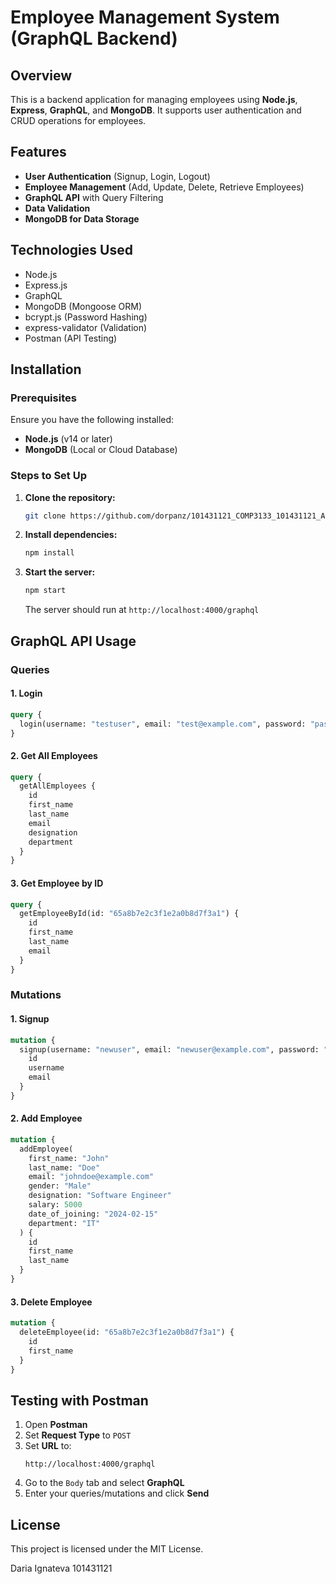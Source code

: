 # Employee Management System (GraphQL Backend)

## Overview

This is a backend application for managing employees using **Node.js**, **Express**, **GraphQL**, and **MongoDB**. It supports user authentication and CRUD operations for employees.

## Features

- **User Authentication** (Signup, Login, Logout)
- **Employee Management** (Add, Update, Delete, Retrieve Employees)
- **GraphQL API** with Query Filtering
- **Data Validation**
- **MongoDB for Data Storage**

## Technologies Used

- Node.js
- Express.js
- GraphQL
- MongoDB (Mongoose ORM)
- bcrypt.js (Password Hashing)
- express-validator (Validation)
- Postman (API Testing)

## Installation

### Prerequisites

Ensure you have the following installed:

- **Node.js** (v14 or later)
- **MongoDB** (Local or Cloud Database)

### Steps to Set Up

1. **Clone the repository:**
   ```sh
   git clone https://github.com/dorpanz/101431121_COMP3133_101431121_Assignment1.git
   ```
2. **Install dependencies:**
   ```sh
   npm install
   ```
3. **Start the server:**
   ```sh
   npm start
   ```
   The server should run at `http://localhost:4000/graphql`

## GraphQL API Usage

### Queries

#### 1. Login

```graphql
query {
  login(username: "testuser", email: "test@example.com", password: "password123")
}
```

#### 2. Get All Employees

```graphql
query {
  getAllEmployees {
    id
    first_name
    last_name
    email
    designation
    department
  }
}
```

#### 3. Get Employee by ID

```graphql
query {
  getEmployeeById(id: "65a8b7e2c3f1e2a0b8d7f3a1") {
    id
    first_name
    last_name
    email
  }
}
```

### Mutations

#### 1. Signup

```graphql
mutation {
  signup(username: "newuser", email: "newuser@example.com", password: "securepass") {
    id
    username
    email
  }
}
```

#### 2. Add Employee

```graphql
mutation {
  addEmployee(
    first_name: "John"
    last_name: "Doe"
    email: "johndoe@example.com"
    gender: "Male"
    designation: "Software Engineer"
    salary: 5000
    date_of_joining: "2024-02-15"
    department: "IT"
  ) {
    id
    first_name
    last_name
  }
}
```

#### 3. Delete Employee

```graphql
mutation {
  deleteEmployee(id: "65a8b7e2c3f1e2a0b8d7f3a1") {
    id
    first_name
  }
}
```

## Testing with Postman

1. Open **Postman**
2. Set **Request Type** to `POST`
3. Set **URL** to:
   ```
   http://localhost:4000/graphql
   ```
4. Go to the `Body` tab and select **GraphQL**
5. Enter your queries/mutations and click **Send**

## License

This project is licensed under the MIT License.

Daria Ignateva 101431121

